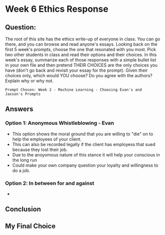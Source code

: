# Week 6 Ethics Response
## Question:
The root of this site has the ethics write-up of everyone in class. You can go there, and you can browse and read anyone's essays. Looking back on the first 5 week's prompts, choose the one that resonated with you most. Pick two other students in class and read their options and their choices. In this week's essay, summarize each of those responses with a simple bullet list in your own file and then pretend THEIR CHOICES are the only choices you have (don't go back and revisit your essay for the prompt). Given their choices only, which would YOU choose? Do you agree with the authors? Explain why or why not.

    Prompt Chosen: Week 2 - Machine Learning - Choosing Evan's and Jaxson's Prompts
## Answers
### Option 1: Anonymous Whistleblowing - Evan
- This option shows the moral ground that you are willing to "die" on to help the employees of your client. 
- This can also be recorded legally if the client has employess that sued because they lost their job. 
- Due to the anoyomous nature of this stance it will help your conscious in the long run
- Could make your own company question your loyalty and willingness to do a job. 
### Option 2: In between for and against
- 
## Conclusion

## My Final Choice
